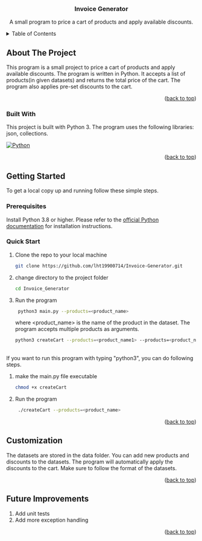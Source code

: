 <br />
<a name="readme-top"></a>
<div align="center">

  <h3 align="center">Invoice Generator</h3>

  <p align="center">
    A small program to price a cart of products and apply available discounts.
  </p>
</div>


<!-- TABLE OF CONTENTS -->
<details>
  <summary>Table of Contents</summary>
  <ol>
    <li>
      <a href="#about-the-project">About The Project</a>
      <ul>
        <li><a href="#built-with">Built With</a></li>
      </ul>
    </li>
    <li>
      <a href="#getting-started">Getting Started</a>
      <ul>
        <li><a href="#prerequisites">Prerequisites</a></li>
        <li><a href="#quick-start">Quick Start</a></li>
      </ul>
    </li>
    <li><a href="#customization">Customization</a></li>
    <li><a href="#future-improvements">Future Improvements</a></li>
  </ol>
</details>

<!-- ABOUT THE PROJECT -->
## About The Project

This program is a small project to price a cart of products and apply available discounts. The program is written in Python.
It accepts a list of products(in given datasets) and returns the total price of the cart. The program also applies pre-set discounts to the cart.

<p align="right">(<a href="#readme-top">back to top</a>)</p>


### Built With

This project is built with Python 3. The program uses the following libraries: json, collections.

[![Python][Python]][python-url]

<p align="right">(<a href="#readme-top">back to top</a>)</p>

<!-- GETTING STARTED -->
## Getting Started

To get a local copy up and running follow these simple steps.

### Prerequisites

Install Python 3.8 or higher.
Please refer to the [official Python documentation](https://www.python.org/) for installation instructions.

### Quick Start

1. Clone the repo to your local machine
   ```sh
   git clone https://github.com/lht19900714/Invoice-Generator.git
   ```
2. change directory to the project folder
   ```sh
   cd Invoice_Generator
   ```
3. Run the program
   ```sh
    python3 main.py --products=<product_name>
    ```
    where <product_name> is the name of the product in the dataset. The program accepts multiple products as arguments.
    ```sh
    python3 createCart --products=<product_name1> --products=<product_name2> --products=<product_name3>
    ```
<br />
If you want to run this program with typing "python3", you can do following steps.

1. make the main.py file executable
   ```sh
   chmod +x createCart
   ```
   
2. Run the program
   ```sh
    ./createCart --products=<product_name>
    ```
<p align="right">(<a href="#readme-top">back to top</a>)</p>

## Customization

The datasets are stored in the data folder. You can add new products and discounts to the datasets. 
The program will automatically apply the discounts to the cart.
Make sure to follow the format of the datasets.

<p align="right">(<a href="#readme-top">back to top</a>)</p>


## Future Improvements

1. Add unit tests
2. Add more exception handling

<p align="right">(<a href="#readme-top">back to top</a>)</p>

<!-- MARKDOWN LINKS & IMAGES -->
[python-url]: https://www.python.org/
[Python]: https://img.shields.io/badge/Python-3776AB?style=for-the-badge&logo=python&logoColor=white
